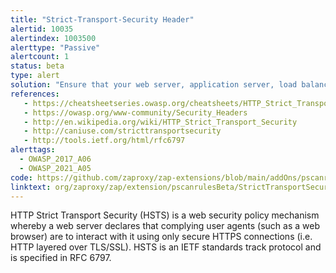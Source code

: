 ```yaml
---
title: "Strict-Transport-Security Header"
alertid: 10035
alertindex: 1003500
alerttype: "Passive"
alertcount: 1
status: beta
type: alert
solution: "Ensure that your web server, application server, load balancer, etc. is configured to enforce Strict-Transport-Security."
references:
   - https://cheatsheetseries.owasp.org/cheatsheets/HTTP_Strict_Transport_Security_Cheat_Sheet.html
   - https://owasp.org/www-community/Security_Headers
   - http://en.wikipedia.org/wiki/HTTP_Strict_Transport_Security
   - http://caniuse.com/stricttransportsecurity
   - http://tools.ietf.org/html/rfc6797
alerttags: 
  - OWASP_2017_A06
  - OWASP_2021_A05
code: https://github.com/zaproxy/zap-extensions/blob/main/addOns/pscanrulesBeta/src/main/java/org/zaproxy/zap/extension/pscanrulesBeta/StrictTransportSecurityScanRule.java
linktext: org/zaproxy/zap/extension/pscanrulesBeta/StrictTransportSecurityScanRule.java
---
```

HTTP Strict Transport Security (HSTS) is a web security policy mechanism whereby a web server declares that complying user agents (such as a web browser) are to interact with it using only secure HTTPS connections (i.e. HTTP layered over TLS/SSL). HSTS is an IETF standards track protocol and is specified in RFC 6797.

